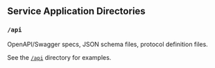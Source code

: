 ## Service Application Directories

### `/api`

OpenAPI/Swagger specs, JSON schema files, protocol definition files.

See the [`/api`](api/README.md) directory for examples.